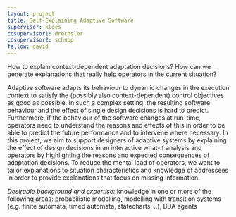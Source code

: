 ```yaml
---
layout: project
title: Self-Explaining Adaptive Software 
supervisor: kloes
cosupervisor1: drechsler
cosupervisor2: schupp
fellow: david
---
```


How to explain context-dependent adaptation decisions? How can we generate explanations that really help operators in the current situation?

Adaptive software adapts its behaviour to dynamic changes in the execution context to satisfy the (possibly also context-dependent) control objectives as good as possible.
In such a complex setting, the resulting software behaviour and the effect of single design decisions is hard to predict. Furthermore, if the behaviour of the software changes at run-time, operators need to understand the reasons and effects of this in order to be able to predict the future performance and to intervene where necessary.
In this project, we aim to support designers of adaptive systems by explaining the effect of design decisions in an interactive what-if analysis and operators by highlighting the reasons and expected consequences of adaptation decisions.
To reduce the mental load of operators, we want to tailor explanations to situation characteristics and knowledge of addressees in order to provide explanations that focus on missing information.

<em>Desirable background and expertise:</em>
knowledge in one or more of the following areas:  probabilistic modelling, modelling with transition systems (e.g. finite automata, timed automata, statecharts, ..), BDA agents
  

